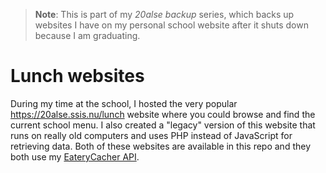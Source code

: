 > **Note**: This is part of my *20alse backup* series, which backs up websites I have on my personal school website after it shuts down because I am graduating.

# Lunch websites

During my time at the school, I hosted the very popular https://20alse.ssis.nu/lunch website where you could browse and find the current school menu.
I also created a "legacy" version of this website that runs on really old computers and uses PHP instead of JavaScript for retrieving data.
Both of these websites are available in this repo and they both use my [EateryCacher API](https://github.com/sotpotatis/EateryCacher).